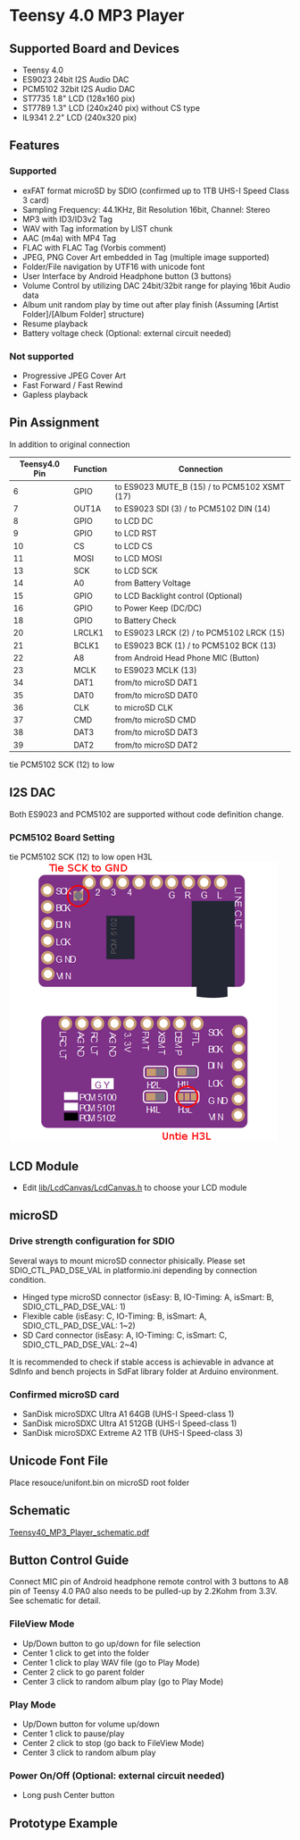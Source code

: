 # Teensy 4.0 MP3 Player
## Supported Board and Devices
* Teensy 4.0
* ES9023 24bit I2S Audio DAC
* PCM5102 32bit I2S Audio DAC
* ST7735 1.8" LCD (128x160 pix)
* ST7789 1.3" LCD (240x240 pix) without CS type
* IL9341 2.2" LCD (240x320 pix)

## Features
### Supported
* exFAT format microSD by SDIO (confirmed up to 1TB UHS-I Speed Class 3 card)
* Sampling Frequency: 44.1KHz, Bit Resolution 16bit, Channel: Stereo
* MP3 with ID3/ID3v2 Tag
* WAV with Tag information by LIST chunk
* AAC (m4a) with MP4 Tag
* FLAC with FLAC Tag (Vorbis comment)
* JPEG, PNG Cover Art embedded in Tag (multiple image supported)
* Folder/File navigation by UTF16 with unicode font
* User Interface by Android Headphone button (3 buttons)
* Volume Control by utilizing DAC 24bit/32bit range for playing 16bit Audio data
* Album unit random play by time out after play finish (Assuming [Artist Folder]/[Album Folder] structure)
* Resume playback
* Battery voltage check (Optional: external circuit needed)

### Not supported
* Progressive JPEG Cover Art
* Fast Forward / Fast Rewind
* Gapless playback

## Pin Assignment
In addition to original connection

| Teensy4.0 Pin | Function | Connection |
----|----|----
| 6 | GPIO | to ES9023 MUTE_B (15) / to PCM5102 XSMT (17) |
| 7 | OUT1A | to ES9023 SDI (3) / to PCM5102 DIN (14) |
| 8 | GPIO | to LCD DC |
| 9 | GPIO | to LCD RST |
| 10 | CS | to LCD CS |
| 11 | MOSI | to LCD MOSI |
| 13 | SCK | to LCD SCK |
| 14 | A0 | from Battery Voltage |
| 15 | GPIO | to LCD Backlight control (Optional) | 
| 16 | GPIO | to Power Keep (DC/DC) |
| 18 | GPIO | to Battery Check |
| 20 | LRCLK1 | to ES9023 LRCK (2) / to PCM5102 LRCK (15) |
| 21 | BCLK1 | to ES9023 BCK (1) / to PCM5102 BCK (13) | 
| 22 | A8 | from Android Head Phone MIC (Button) |
| 23 | MCLK | to ES9023 MCLK (13) |
| 34 | DAT1 | from/to microSD DAT1 |
| 35 | DAT0 | from/to microSD DAT0 |
| 36 | CLK | to microSD CLK |
| 37 | CMD | from/to microSD CMD |
| 38 | DAT3 | from/to microSD DAT3 |
| 39 | DAT2 | from/to microSD DAT2 |

tie PCM5102 SCK (12) to low

## I2S DAC
Both ES9023 and PCM5102 are supported without code definition change.
### PCM5102 Board Setting
tie PCM5102 SCK (12) to low
open H3L
![Setting of PM5102 Board](doc/PCM5102A_Board_setting.png)

## LCD Module
* Edit [lib/LcdCanvas/LcdCanvas.h](lib/LcdCanvas/LcdCanvas.h) to choose your LCD module

## microSD
### Drive strength configuration for SDIO
Several ways to mount microSD connector phisically.
Please set SDIO_CTL_PAD_DSE_VAL in platformio.ini depending by connection condition.
* Hinged type microSD connector (isEasy: B, IO-Timing: A, isSmart: B, SDIO_CTL_PAD_DSE_VAL: 1)
* Flexible cable (isEasy: C, IO-Timing: B, isSmart: A, SDIO_CTL_PAD_DSE_VAL: 1~2)
* SD Card connector (isEasy: A, IO-Timing: C, isSmart: C, SDIO_CTL_PAD_DSE_VAL: 2~4)

It is recommended to check if stable access is achievable in advance at SdInfo and bench projects in SdFat library folder at Arduino environment.

### Confirmed microSD card
* SanDisk microSDXC Ultra A1 64GB (UHS-I Speed-class 1)
* SanDisk microSDXC Ultra A1 512GB (UHS-I Speed-class 1)
* SanDisk microSDXC Extreme A2 1TB (UHS-I Speed-class 3)

## Unicode Font File
Place resouce/unifont.bin on microSD root folder

## Schematic
[Teensy40_MP3_Player_schematic.pdf](doc/Teensy40_MP3_Player_schematic.pdf)

## Button Control Guide
Connect MIC pin of Android headphone remote control with 3 buttons to A8 pin of Teensy 4.0
PA0 also needs to be pulled-up by 2.2Kohm from 3.3V. See schematic for detail.

### FileView Mode
* Up/Down button to go up/down for file selection
* Center 1 click to get into the folder
* Center 1 click to play WAV file (go to Play Mode)
* Center 2 click to go parent folder
* Center 3 click to random album play (go to Play Mode)

### Play Mode
* Up/Down button for volume up/down
* Center 1 click to pause/play
* Center 2 click to stop (go back to FileView Mode)
* Center 3 click to random album play

### Power On/Off (Optional: external circuit needed)
* Long push Center button

## Prototype Example
